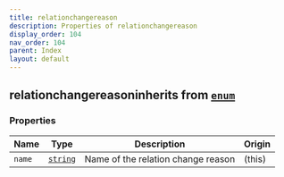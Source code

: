 ```yaml
---
title: relationchangereason
description: Properties of relationchangereason
display_order: 104
nav_order: 104
parent: Index
layout: default
---
```


## relationchangereasoninherits from [`enum`](./enum.html)

### Properties

| Name | Type | Description | Origin |
|------|------|-------------|--------|
| `name` | [`string`](./string.html) | Name of the relation change reason | (this) |


